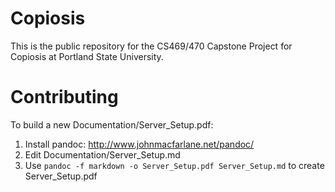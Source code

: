 Copiosis
========

This is the public repository for the CS469/470 Capstone Project for Copiosis at Portland State University.

Contributing
============

To build a new Documentation/Server_Setup.pdf:
1. Install pandoc: http://www.johnmacfarlane.net/pandoc/
2. Edit Documentation/Server_Setup.md
3. Use `pandoc -f markdown -o Server_Setup.pdf Server_Setup.md` to
   create Server_Setup.pdf
